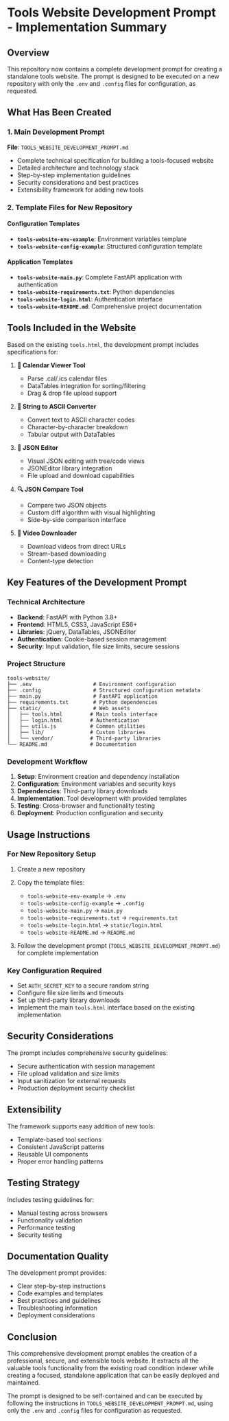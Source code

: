 # Tools Website Development Prompt - Implementation Summary

## Overview
This repository now contains a complete development prompt for creating a standalone tools website. The prompt is designed to be executed on a new repository with only the `.env` and `.config` files for configuration, as requested.

## What Has Been Created

### 1. Main Development Prompt
**File**: `TOOLS_WEBSITE_DEVELOPMENT_PROMPT.md`
- Complete technical specification for building a tools-focused website
- Detailed architecture and technology stack
- Step-by-step implementation guidelines
- Security considerations and best practices
- Extensibility framework for adding new tools

### 2. Template Files for New Repository

#### Configuration Templates
- **`tools-website-env-example`**: Environment variables template
- **`tools-website-config-example`**: Structured configuration template

#### Application Templates
- **`tools-website-main.py`**: Complete FastAPI application with authentication
- **`tools-website-requirements.txt`**: Python dependencies
- **`tools-website-login.html`**: Authentication interface
- **`tools-website-README.md`**: Comprehensive project documentation

## Tools Included in the Website

Based on the existing `tools.html`, the development prompt includes specifications for:

1. **📅 Calendar Viewer Tool**
   - Parse .cal/.ics calendar files
   - DataTables integration for sorting/filtering
   - Drag & drop file upload support

2. **🔡 String to ASCII Converter**
   - Convert text to ASCII character codes
   - Character-by-character breakdown
   - Tabular output with DataTables

3. **🧩 JSON Editor**
   - Visual JSON editing with tree/code views
   - JSONEditor library integration
   - File upload and download capabilities

4. **🔍 JSON Compare Tool**
   - Compare two JSON objects
   - Custom diff algorithm with visual highlighting
   - Side-by-side comparison interface

5. **🎥 Video Downloader**
   - Download videos from direct URLs
   - Stream-based downloading
   - Content-type detection

## Key Features of the Development Prompt

### Technical Architecture
- **Backend**: FastAPI with Python 3.8+
- **Frontend**: HTML5, CSS3, JavaScript ES6+
- **Libraries**: jQuery, DataTables, JSONEditor
- **Authentication**: Cookie-based session management
- **Security**: Input validation, file size limits, secure sessions

### Project Structure
```
tools-website/
├── .env                    # Environment configuration
├── .config                 # Structured configuration metadata
├── main.py                 # FastAPI application
├── requirements.txt        # Python dependencies
├── static/                 # Web assets
│   ├── tools.html         # Main tools interface
│   ├── login.html         # Authentication
│   ├── utils.js           # Common utilities
│   ├── lib/               # Custom libraries
│   └── vendor/            # Third-party libraries
└── README.md              # Documentation
```

### Development Workflow
1. **Setup**: Environment creation and dependency installation
2. **Configuration**: Environment variables and security keys
3. **Dependencies**: Third-party library downloads
4. **Implementation**: Tool development with provided templates
5. **Testing**: Cross-browser and functionality testing
6. **Deployment**: Production configuration and security

## Usage Instructions

### For New Repository Setup
1. Create a new repository
2. Copy the template files:
   - `tools-website-env-example` → `.env`
   - `tools-website-config-example` → `.config`
   - `tools-website-main.py` → `main.py`
   - `tools-website-requirements.txt` → `requirements.txt`
   - `tools-website-login.html` → `static/login.html`
   - `tools-website-README.md` → `README.md`

3. Follow the development prompt (`TOOLS_WEBSITE_DEVELOPMENT_PROMPT.md`) for complete implementation

### Key Configuration Required
- Set `AUTH_SECRET_KEY` to a secure random string
- Configure file size limits and timeouts
- Set up third-party library downloads
- Implement the main `tools.html` interface based on the existing implementation

## Security Considerations

The prompt includes comprehensive security guidelines:
- Secure authentication with session management
- File upload validation and size limits
- Input sanitization for external requests
- Production deployment security checklist

## Extensibility

The framework supports easy addition of new tools:
- Template-based tool sections
- Consistent JavaScript patterns
- Reusable UI components
- Proper error handling patterns

## Testing Strategy

Includes testing guidelines for:
- Manual testing across browsers
- Functionality validation
- Performance testing
- Security testing

## Documentation Quality

The development prompt provides:
- Clear step-by-step instructions
- Code examples and templates
- Best practices and guidelines
- Troubleshooting information
- Deployment considerations

## Conclusion

This comprehensive development prompt enables the creation of a professional, secure, and extensible tools website. It extracts all the valuable tools functionality from the existing road condition indexer while creating a focused, standalone application that can be easily deployed and maintained.

The prompt is designed to be self-contained and can be executed by following the instructions in `TOOLS_WEBSITE_DEVELOPMENT_PROMPT.md`, using only the `.env` and `.config` files for configuration as requested.